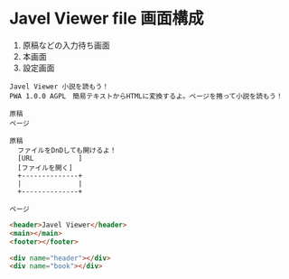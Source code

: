 # Javel Viewer file 画面構成

1. 原稿などの入力待ち画面
2. 本画面
3. 設定画面

```
Javel Viewer 小説を読もう！
PWA 1.0.0 AGPL　簡易テキストからHTMLに変換するよ。ページを捲って小説を読もう！

原稿
ページ
```

```
原稿
  ファイルをDnDしても開けるよ！
  [URL           ]
  [ファイルを開く]
  +--------------+
  |              |
  +--------------+
```
```
ページ
```



```html
<header>Javel Viewer</header>
<main></main>
<footer></footer>
```

```html
<div name="header"></div>
<div name="book"></div>
```

